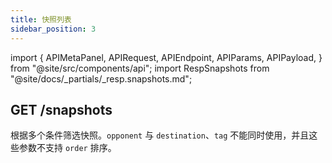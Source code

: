```yaml
---
title: 快照列表
sidebar_position: 3
---
```


import {
  APIMetaPanel,
  APIRequest,
  APIEndpoint,
  APIParams,
  APIPayload,
} from "@site/src/components/api";
import RespSnapshots from "@site/docs/_partials/_resp.snapshots.md";

## GET /snapshots

根据多个条件筛选快照。`opponent` 与 `destination`、`tag` 不能同时使用，并且这些参数不支持 `order` 排序。

<APIEndpoint url="/snapshots" />

<APIMetaPanel scope="SNAPSHOTS:READ" scopeNote="" />

<APIParams
  p-limit="分页大小，最大 500"
  p-limit-required={true}
  p-offset="分页起始时间，例如 `2020-12-12T12:12:12.999999999Z`"
  p-offset-required={true}
  p-order="排序方式，例如 `ASC` 或 `DESC`"
  p-asset="可选，按资产筛选"
  p-opponent="可选，按对手（用户或机器人）筛选"
  p-destination="可选，按提现地址筛选"
  p-tag="可选，预留字段"
/>

<APIRequest
  title="Read Snapshots"
  url="/snapshots?limit=10&offset=2018-05-29T16:30:24.845515732%2B08:00"
/>

<RespSnapshots />
